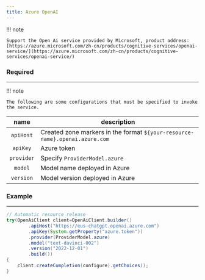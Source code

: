 ```yaml
---
title: Azure OpenAI
---
```


!!! note

    Support the Open Ai service provided by Microsoft, product address: [https://azure.microsoft.com/zh-cn/products/cognitive-services/openai-service/](https://azure.microsoft.com/zh-cn/products/cognitive-services/openai-service/)

### Required

---

!!! note

    The following are some configurations that must be specified to invoke the service.

|    name    | description                                                                 |
|:----------:|-----------------------------------------------------------------------------|
| `apiHost`  | Created zone markers in the format `${your-resource-name}.openai.azure.com` |  
|  `apiKey`  | Azure token                                                                 |
| `provider` | Specify `ProviderModel.azure`                                               |
|  `model`   | Model name deployed in Azure                                                |
| `version`  | Model version deployed in Azure                                             |

### Example

---

```java
// Automatic resource release
try(OpenAiClient client=OpenAiClient.builder()
        .apiHost("https://eus-chatgpt.openai.azure.com")
        .apiKey(System.getProperty("azure.token"))
        .provider(ProviderModel.azure)
        .model("text-davinci-002")
        .version("2022-12-01")
        .build())
{
    client.createCompletion(configure).getChoices();
}
```

